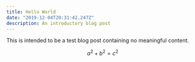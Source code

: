 ```yaml
---
title: Hello World
date: "2019-12-04T20:31:42.247Z"
description: An introductory blog post
---
```


This is intended to be a test blog post containing no meaningful content.

$$
a^2 + b^2 = c^2
$$
